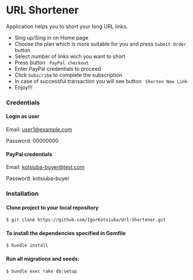 # URL Shortener

Application helps you to short your long URL links.

  - Sing up/Sing in on Home page
  - Choose the plan which is more suitable for you and press ```Submit Order``` button
  - Select number of links wich you want to short
  - Press button ``` PayPal checkout```
  - Enter PayPal credentials to proceed
  -  Click ```Subscribe``` to complete the subscription
  -  In case of successful transaction you will see button ``` Shorten New Link```
  -  Enjoy!!!

### Credentials
#### Login as user
Email: user1@example.com

Password: 00000000
#### PayPal credentials
Email: kotsiuba-buyer@test.com

Password: kotsiuba-buyer

### Installation
#### Clone project to your local repository
```sh
$ git clone https://github.com/IgorKotsiuba/Url-Shortener.git
```
#### To install the dependencies specified in Gemfile
```sh
$ bundle install
```
#### Run all migrations and seeds:
```sh
$ bundle exec rake db:setup
```

